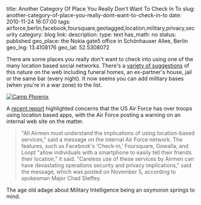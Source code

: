title: Another Category Of Place You Really Don't Want To Check In To
slug: another-category-of-place-you-really-dont-want-to-check-in-to
date: 2010-11-24 16:07:00
tags: airforce,berlin,facebook,foursquare,geotagged,location,military,privacy,security
category: blog
link: 
description: 
type: text
has_math: no
status: published
geo_place: the Nokia gate5 office in Schönhauser Allee, Berlin
geo_lng: 13.4108176
geo_lat: 52.5308072

There are some places you really don't want to check into using one of the many location based social networks. There's a [variety of suggestions](https://guyism.com/lifestyle/8-places-you-don%E2%80%99t-want-to-check-in-on-foursquare.html "https://guyism.com/lifestyle/8-places-you-don%E2%80%99t-want-to-check-in-on-foursquare.html") of this nature on the web including funeral homes, an ex-partner's house, jail or the same bar (every night). It now seems you can add military bases (when you're in a war zone) to the list.

[![Camp Phoenix](/wp-content/uploads/2010/11/CampPhoenix.jpg "Camp Phoenix")](/wp-content/uploads/2010/11/CampPhoenix.jpg "/wp-content/uploads/2010/11/CampPhoenix.jpg")

A [recent report](https://www.technewsdaily.com/air-force-tells-troops-not-to-use-foursquare-1660/ "https://www.technewsdaily.com/air-force-tells-troops-not-to-use-foursquare-1660/") highlighted concerns that the US Air Force has over troops using location based apps, with the Air Force posting a warning on an internal web site on the matter.




> "All Airmen must understand the implications of using location-based services," said a message on the internal Air Force network.
> The features, such as Facebook's 'Check-in,' Foursquare, Gowalla, and Loopt "allow individuals with a smartphone to easily tell their friends their location," it said.
> "Careless use of these services by Airmen can have devastating operations security and privacy implications," said the message, which was posted on November 5, according to spokesman Major Chad Steffey.



The age old adage about Military Intelligence being an oxymoron springs to mind.



